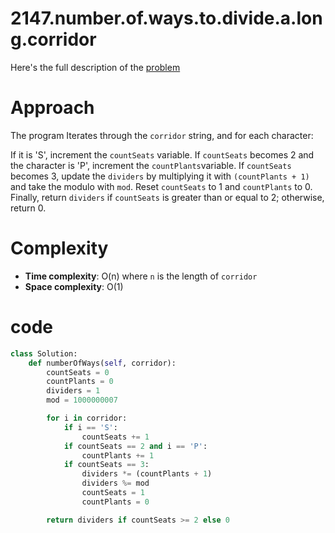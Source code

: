 # 2147.number.of.ways.to.divide.a.long.corridor

Here's the full description of the [problem](https://leetcode.com/problems/number-of-ways-to-divide-a-long-corridor/description/?envType=daily-question&envId=2023-11-28)

# Approach 

The program Iterates through the `corridor` string, and for each character:

If it is 'S', increment the `countSeats` variable.
If `countSeats` becomes 2 and the character is 'P', increment the `countPlants`variable.
If `countSeats` becomes 3, update the `dividers` by multiplying it with `(countPlants + 1)` and take the modulo with `mod`. Reset `countSeats` to 1 and `countPlants` to 0.
Finally, return `dividers` if `countSeats` is greater than or equal to 2; otherwise, return 0.

 
# Complexity 

- **Time complexity**: O(n) where `n` is the length of `corridor`
- **Space complexity**: O(1)

# code

```python
class Solution:
    def numberOfWays(self, corridor):
        countSeats = 0
        countPlants = 0
        dividers = 1
        mod = 1000000007

        for i in corridor:
            if i == 'S':
                countSeats += 1
            if countSeats == 2 and i == 'P':
                countPlants += 1
            if countSeats == 3:
                dividers *= (countPlants + 1)
                dividers %= mod
                countSeats = 1
                countPlants = 0

        return dividers if countSeats >= 2 else 0
```